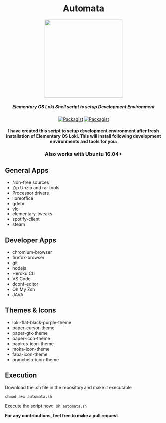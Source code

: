 <div align="center">

# Automata

<img src="https://raw.githubusercontent.com/odb/official-bash-logo/master/assets/Logos/Identity/PNG/BASH_logo-transparent-bg-color.png" height="250px" width="250px">

##### Elementary OS Loki Shell script to setup Development Environment

[![Packagist](https://img.shields.io/packagist/l/doctrine/orm.svg)]()
[![Packagist](https://img.shields.io/badge/bash-script-green.svg)]()

#### I have created this script to setup development environment after fresh installation of Elementary OS Loki. This will install following development environments and tools for you:

### Also works with Ubuntu 16.04+

</div>

## General Apps

- Non-free sources
- Zip Unzip and rar tools
- Processor drivers
- libreoffice
- gdebi
- vlc
- elementary-tweaks
- spotify-client
- steam

## Developer Apps

- chromium-browser
- firefox-browser
- git
- nodejs
- Heroku CLI
- VS Code
- dconf-editor
- Oh My Zsh
- JAVA

## Themes & Icons

- loki-flat-black-purple-theme
- paper-cursor-theme
- paper-gtk-theme
- paper-icon-theme
- papirus-icon-theme
- moka-icon-theme
- faba-icon-theme
- oranchelo-icon-theme

## Execution

Download the .sh file in the repository and make it executable

`chmod a+x automata.sh`

Execute the script now:
​
`sh automata.sh`

**For any contributions, feel free to make a pull request**.
